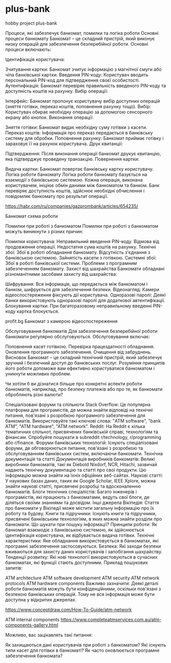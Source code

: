 # plus-bank
hobby project plus-bank


Процеси, які забезпечує банкомат, помилки та логіка роботи
Основні процеси банкомату
Банкомат – це складний пристрій, який виконує низку операцій для забезпечення безперебійної роботи. Основні процеси включають:

Ідентифікація користувача:

Зчитування картки: Банкомат зчитує інформацію з магнітної смуги або чіпа банківської картки.
Введення PIN-коду: Користувач вводить персональний PIN-код для підтвердження своєї особистості.
Аутентифікація: Банкомат перевіряє правильність введеного PIN-коду та доступність коштів на рахунку.
Вибір операції:

Інтерфейс: Банкомат пропонує користувачу вибір доступних операцій (зняття готівки, переказ коштів, поповнення рахунку тощо).
Вибір: Користувач обирає необхідну операцію за допомогою сенсорного екрану або кнопок.
Виконання операції:

Зняття готівки: Банкомат видає необхідну суму готівки з касети.
Переказ коштів: Інформація про переказ передається в банківську систему для обробки.
Поповнення рахунку: Банкомат приймає готівку і зараховує її на рахунок користувача.
Друк квитанції:

Підтвердження: Після виконання операції банкомат друкує квитанцію, яка підтверджує проведену транзакцію.
Повернення картки:

Видача картки: Банкомат повертає банківську картку користувачу.
Логіка роботи банкомату
Логіка роботи банкомату базується на взаємодії з банківською системою. Кожна операція, виконана користувачем, ініціює обмін даними між банкоматом та банком. Банк перевіряє доступність коштів, здійснює необхідні обчислення і повідомляє банкомату про результат операції.

https://habr.com/ru/companies/gazprombank/articles/654235/

Банкомат схема роботи

Помилки при роботі з банкоматом
Помилки при роботі з банкоматом можуть виникнути з різних причин:

Помилки користувача:
Неправильний введення PIN-коду.
Відмова від продовження операції.
Недостатня сума коштів на рахунку.
Технічні збої:
Збої в роботі обладнання банкомату.
Відсутність з'єднання з банківською системою.
Зайнятість касети з готівкою.
Системні збої:
Збої в роботі банківської системи.
Проблеми з програмним забезпеченням банкомату.
Захист від шахрайства
Банкомати обладнані різноманітними засобами захисту від шахрайства:

Шифрування: Вся інформація, що передається між банкоматом і банком, шифрується для забезпечення безпеки.
Відеонагляд: Камери відеоспостереження фіксують дії користувача.
Одноразові паролі: Деякі банки використовують одноразові паролі для додаткової автентифікації.
Блокування картки: При багаторазовому неправильному введенні PIN-коду картка блокується.

profit.bg
Банкомат з камерою відеоспостереження

Обслуговування банкоматів
Для забезпечення безперебійної роботи банкомати регулярно обслуговуються. Обслуговування включає:

Поповнення касет готівкою.
Перевірка працездатності обладнання.
Оновлення програмного забезпечення.
Очищення від забруднень.
Висновок
Банкомат – це складний технічний пристрій, який забезпечує зручний і безпечний доступ до банківських послуг. Розуміння принципів його роботи допоможе вам ефективно користуватися банкоматом і уникнути можливих проблем.

Чи хотіли б ви дізнатися більше про конкретні аспекти роботи банкоматів, наприклад, про безпеку платежів або про те, як банкомати обробляють різні валюти?


Спеціалізовані форуми та спільноти
Stack Overflow: Це популярна платформа для програмістів, де можна знайти відповіді на технічні питання, пов'язані з розробкою програмного забезпечення для банкоматів. Використовуйте такі ключові слова: "ATM software", "bank ATM", "ATM hardware", "ATM network".
Reddit: На Reddit є кілька тематичних спільнот, присвячених банківській справі, технологіям та фінансам. Спробуйте пошукати в subreddit r/technology, r/programming або r/finance.
Форуми банківських технологій: Існують спеціалізовані форуми, де обговорюються питання, пов'язані з розробкою та обслуговуванням банківських систем, включаючи банкомати.
Технічна документація та статті
Документація виробників банкоматів: Великі виробники банкоматів, такі як Diebold Nixdorf, NCR, Hitachi, зазвичай надають технічну документацію та статті про свої продукти. Цю інформацію можна знайти на їхніх офіційних веб-сайтах.
Наукові статті: У наукових базах даних, таких як Google Scholar, IEEE Xplore, можна знайти наукові статті, присвячені розробці та вдосконаленню банкоматів.
Блоги технічних спеціалістів: Багато інженерів і програмістів, які працюють з банкоматами, ведуть свої блоги, де діляться своїми знаннями та досвідом.
Інші джерела
Вікіпедія: Стаття про банкомати у Вікіпедії може містити загальну інформацію про їх роботу та будову.
Книги та підручники: Існують книги та підручники, присвячені банківським технологіям, в яких можна знайти розділи про банкомати.
Що шукати при пошуку інформації?
Принципи роботи: Як банкомат взаємодіє з банківською системою, як здійснюється ідентифікація користувача, як відбувається видача готівки.
Технічні характеристики: Яке обладнання використовується в банкоматах, які програмні забезпечення застосовуються.
Безпека: Які заходи безпеки вживаються для захисту даних користувачів і запобігання шахрайству.
Тенденції розвитку: Які нові технології використовуються в сучасних банкоматах, які функції стають доступними.
Приклад пошукових запитів:

ATM architecture
ATM software development
ATM security
ATM network protocols
ATM hardware components
Важливо зазначити: Деякі деталі роботи банкоматів можуть бути конфіденційними, оскільки пов'язані з безпекою банківських операцій. Тому не вся інформація може бути доступна у відкритих джерелах.

https://www.conceptdraw.com/How-To-Guide/atm-network


ATM internal components
https://www.completeatmservices.com.au/atm-components-gallery.html

Можливо, вас зацікавлять такі питання:

Як захищаються дані користувачів при роботі з банкоматом?
Які існують типи касет для готівки в банкоматі?
Як часто оновлюється програмне забезпечення банкомата?